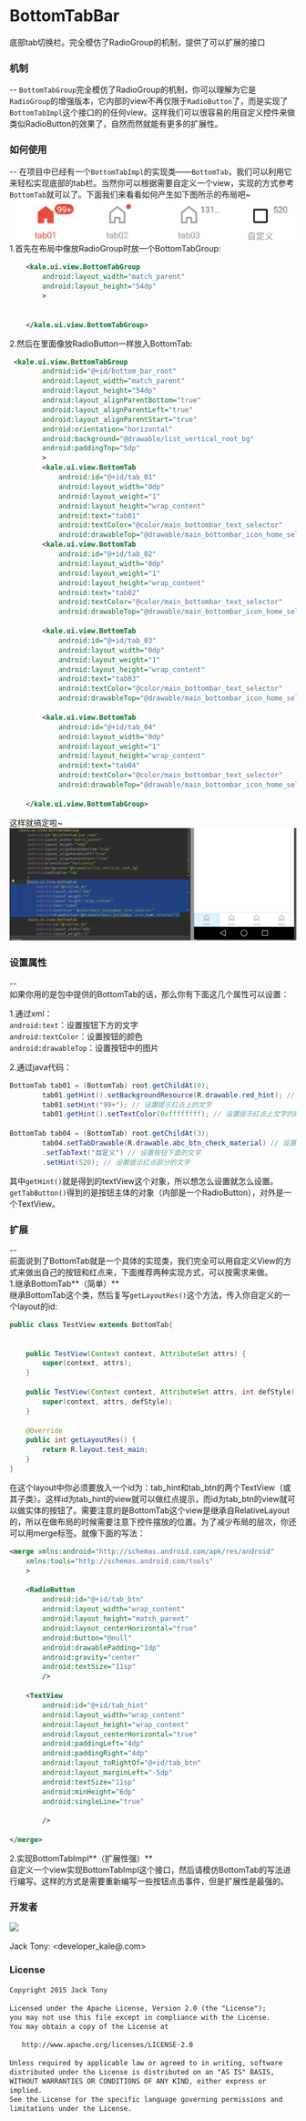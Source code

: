 # BottomTabBar
底部tab切换栏。完全模仿了RadioGroup的机制，提供了可以扩展的接口  



### 机制  
--
`BottomTabGroup`完全模仿了RadioGroup的机制，你可以理解为它是`RadioGroup`的增强版本，它内部的view不再仅限于`RadioButton`了，而是实现了`BottomTabImpl`这个接口的的任何view。这样我们可以很容易的用自定义控件来做类似RadioButton的效果了，自然而然就能有更多的扩展性。  

### 如何使用  
-- 
在项目中已经有一个`BottomTabImpl`的实现类——`BottomTab`，我们可以利用它来轻松实现底部的tab栏。当然你可以根据需要自定义一个view，实现的方式参考`BottomTab`就可以了。下面我们来看看如何产生如下图所示的布局吧~  
![image](./demoPic/demo01.png)   
1.首先在布局中像放RadioGroup时放一个BottomTabGroup:  

```xml
 	<kale.ui.view.BottomTabGroup
        android:layout_width="match_parent"
        android:layout_height="54dp"
        >
        
        
    </kale.ui.view.BottomTabGroup>  
```  
  
2.然后在里面像放RadioButton一样放入BottomTab:  
```xml  
 <kale.ui.view.BottomTabGroup
        android:id="@+id/bottom_bar_root"
        android:layout_width="match_parent"
        android:layout_height="54dp"
        android:layout_alignParentBottom="true"
        android:layout_alignParentLeft="true"
        android:layout_alignParentStart="true"
        android:orientation="horizontal"
        android:background="@drawable/list_vertical_root_bg"
        android:paddingTop="5dp"
        >
        <kale.ui.view.BottomTab
            android:id="@+id/tab_01"
            android:layout_width="0dp"
            android:layout_weight="1"
            android:layout_height="wrap_content"
            android:text="tab01"
            android:textColor="@color/main_bottombar_text_selector"
            android:drawableTop="@drawable/main_bottombar_icon_home_selector"/>
        <kale.ui.view.BottomTab
            android:id="@+id/tab_02"
            android:layout_width="0dp"
            android:layout_weight="1"
            android:layout_height="wrap_content"
            android:text="tab02"
            android:textColor="@color/main_bottombar_text_selector"
            android:drawableTop="@drawable/main_bottombar_icon_home_selector"/>
        
        <kale.ui.view.BottomTab
            android:id="@+id/tab_03"
            android:layout_width="0dp"
            android:layout_weight="1"
            android:layout_height="wrap_content"
            android:text="tab03"
            android:textColor="@color/main_bottombar_text_selector"
            android:drawableTop="@drawable/main_bottombar_icon_home_selector"/>
        
        <kale.ui.view.BottomTab
            android:id="@+id/tab_04"
            android:layout_width="0dp"
            android:layout_weight="1"
            android:layout_height="wrap_content"
            android:text="tab04"
            android:textColor="@color/main_bottombar_text_selector"
            android:drawableTop="@drawable/main_bottombar_icon_home_selector"/>
        
    </kale.ui.view.BottomTabGroup>  
```  
这样就搞定啦~  
![image](./demoPic/demo02.png)   


### 设置属性    
--  
如果你用的是包中提供的BottomTab的话，那么你有下面这几个属性可以设置：  

1.通过xml：  
`android:text`：设置按钮下方的文字  
`android:textColor`：设置按钮的颜色  
`android:drawableTop`：设置按钮中的图片    

2.通过java代码：  
```JAVA    
BottomTab tab01 = (BottomTab) root.getChildAt(0);
        tab01.getHint().setBackgroundResource(R.drawable.red_hint); // 设置提示红点的背景
        tab01.setHint("99+"); // 设置提示红点上的文字
        tab01.getHint().setTextColor(0xffffffff); // 设置提示红点上文字的颜色  

BottomTab tab04 = (BottomTab) root.getChildAt(3);
        tab04.setTabDrawable(R.drawable.abc_btn_check_material) // 设置按钮的图片
        .setTabText("自定义") // 设置按钮下面的文字
        .setHint(520); // 设置提示红点部分的文字  
```    
其中`getHint()`就是得到的textView这个对象，所以想怎么设置就怎么设置。`getTabButton()`得到的是按钮主体的对象（内部是一个RadioButton），对外是一个TextView。  

### 扩展    
--  
前面说到了BottomTab就是一个具体的实现类，我们完全可以用自定义View的方式来做出自己的按钮和红点来，下面推荐两种实现方式，可以按需求来做。  
1.继承BottomTab**（简单）**   
继承BottomTab这个类，然后复写`getLayoutRes()`这个方法，传入你自定义的一个layout的id:  
```JAVA  
public class TestView extends BottomTab{


    public TestView(Context context, AttributeSet attrs) {
        super(context, attrs);
    }
    
    public TestView(Context context, AttributeSet attrs, int defStyle) {
        super(context, attrs, defStyle);
    }

    @Override
    public int getLayoutRes() {
        return R.layout.test_main;
    }
}  
```  
在这个layout中你必须要放入一个id为：tab_hint和tab_btn的两个TextView（或其子类）。这样id为tab_hint的view就可以做红点提示，而id为tab_btn的view就可以做实体的按钮了。需要注意的是BottomTab这个view是继承自RelativeLayout的，所以在做布局的时候需要注意下控件摆放的位置。为了减少布局的层次，你还可以用merge标签。就像下面的写法：  
```xml  
<merge xmlns:android="http://schemas.android.com/apk/res/android"
    xmlns:tools="http://schemas.android.com/tools"
    >
 
    <RadioButton
        android:id="@+id/tab_btn"
        android:layout_width="wrap_content"
        android:layout_height="match_parent"
        android:layout_centerHorizontal="true"
        android:button="@null"
        android:drawablePadding="1dp"
        android:gravity="center"
        android:textSize="11sp"
        />

    <TextView
        android:id="@+id/tab_hint"
        android:layout_width="wrap_content"
        android:layout_height="wrap_content"
        android:layout_centerHorizontal="true"
        android:paddingLeft="4dp"
        android:paddingRight="4dp"
        android:layout_toRightOf="@+id/tab_btn"
        android:layout_marginLeft="-5dp"
        android:textSize="11sp"
        android:minHeight="6dp"
        android:singleLine="true"
        
        />

</merge>
```
  
2.实现BottomTabImpl**（扩展性强）**    
自定义一个view实现BottomTabImpl这个接口，然后请模仿BottomTab的写法进行编写。这样的方式是需要重新编写一些按钮点击事件，但是扩展性是最强的。

### 开发者
![](https://avatars3.githubusercontent.com/u/9552155?v=3&s=460)

Jack Tony: <developer_kale@.com>  


### License

    Copyright 2015 Jack Tony

    Licensed under the Apache License, Version 2.0 (the "License");
    you may not use this file except in compliance with the License.
    You may obtain a copy of the License at

       http://www.apache.org/licenses/LICENSE-2.0

    Unless required by applicable law or agreed to in writing, software
    distributed under the License is distributed on an "AS IS" BASIS,
    WITHOUT WARRANTIES OR CONDITIONS OF ANY KIND, either express or implied.
    See the License for the specific language governing permissions and
    limitations under the License.

 
